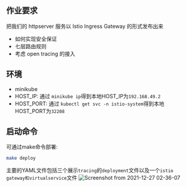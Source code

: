 ## 作业要求
把我们的 httpserver 服务以 Istio Ingress Gateway 的形式发布出来
- 如何实现安全保证
- 七层路由规则
- 考虑 open tracing 的接入

## 环境
- minikube
- HOST_IP: 通过 ```minikube ip```得到本地HOST_IP为```192.168.49.2```
- HOST_PORT: 通过 ```kubectl get svc -n istio-system```得到本地HOST_PORT为```32208```

## 启动命令
可通过make命令部署:
```sh
make deploy
```
主要的YAML文件包括三个展示```tracing```的```deployment```文件以及一个```istio gateway和virtualservice```文件
![Screenshot from 2021-12-27 02-36-07](https://user-images.githubusercontent.com/10457633/147447693-f01bf2ab-d5ec-45b9-b8ec-ae3356362d73.png)
